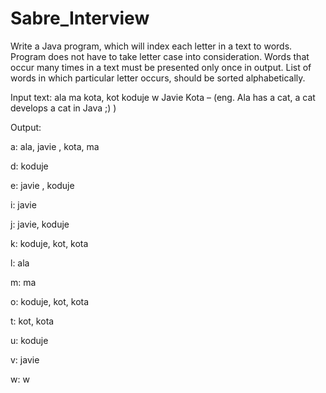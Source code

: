 # Sabre_Interview
 

Write a Java program, which will index each letter in a text to words. Program does not have to take letter case into consideration. Words that occur many times in a text must be presented only once in output. List of words in which particular letter occurs, should be sorted alphabetically.

 

Input text: ala ma kota, kot koduje w Javie Kota – (eng. Ala has a cat, a cat develops a cat in Java ;) )

 

Output:

a: ala, javie , kota, ma

d: koduje

e: javie , koduje

i: javie

j: javie, koduje

k: koduje, kot, kota

l: ala

m: ma

o: koduje, kot, kota

t: kot, kota

u: koduje

v: javie

w: w


